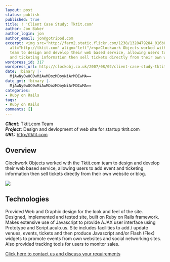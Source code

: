 ```yaml
---
layout: post
status: publish
published: true
title: ! 'Client Case Study: Tktit.com'
author: Jon Baker
author_login: jon
author_email: jon@gotripod.com
excerpt: <img src="http://farm2.static.flickr.com/1238/1328479284_016b83a6de_t.jpg"
  alt="http://tktit.com" align="left"/><p>Clockwork Objects worked with the Tktit.com
  team to design and develop their web based service, allowing users to add event
  and ticketing information then sell tickets directly from their own website or blog.</p>
wordpress_id: 317
wordpress_url: http://clockobj.co.uk/2007/08/02/client-case-study-tktitcom/
date: !binary |-
  MjAwNy0wOC0wMiAwMDozMDoyNiArMDIwMA==
date_gmt: !binary |-
  MjAwNy0wOC0wMiAwMDozMDoyNiArMDIwMA==
categories:
- Ruby on Rails
tags:
- Ruby on Rails
comments: []
---
```

<p><em><strong>Client:</strong></em> Tktit.com Team<br />
<em><strong>Project:</strong></em> Design and devlopment of web site for startup tktit.com<br />
<em><strong><span class="caps"><span class="caps">URL</span></span>:</strong></em> <a href="http://tktit.com/">http://tktit.com</a></p>
<h2 class="clear">Overview</h2>
<p>Clockwork Objects worked with the Tktit.com team to design and develop their web based service, allowing users to add event and ticketing information then sell tickets directly from their own website or blog.</p>
<p><a href="http://www.tktit.com/"><img src="http://farm2.static.flickr.com/1238/1328479284_016b83a6de.jpg" /></a></p>
<h2>Technologies</h2>
<p>Provided Web and Graphic design for the look and feel of the site. Designed, implemented and tested site, built on Ruby on Rails framework. Makes extensive use of Javascript to provide <span class="caps"><span class="caps">AJAX</span></span> user interface using Prototype and Script.aculo.us. Site includes facilities to add / update venues, events, tickets and then produce Javascript and/or Flash (Flex) widgets to promote events from own websites and social networking sites. Also provided tracking tools for users to monitor sales.</p>
<p><a href="http://www.gotripod.com/contact">Click here to contact us and discuss your requirements </a></p>
